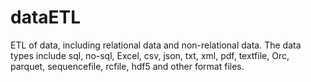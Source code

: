 # dataETL
ETL of data, including relational data and non-relational data. The data types include sql, no-sql, Excel, csv, json, txt, xml, pdf, textfile, Orc, parquet, sequencefile, rcfile, hdf5 and other format files.
